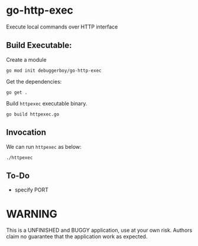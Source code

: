 # go-http-exec

Execute local commands over HTTP interface

## Build Executable:

Create a module

```
go mod init debuggerboy/go-http-exec
```

Get the dependencies:

```
go get .
```

Build `httpexec` executable binary.

```
go build httpexec.go
```

## Invocation

We can run `httpexec` as below:

```
./httpexec
```

## To-Do

- specify PORT

# WARNING

This is a UNFINISHED and BUGGY application, use at your own risk. Authors claim no guarantee that the application work as expected.
